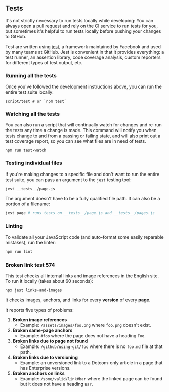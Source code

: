 ## Tests

It's not strictly necessary to run tests locally while developing: You can
always open a pull request and rely on the CI service to run tests for you,
but sometimes it's helpful to run tests locally before pushing your changes to
GitHub.

Test are written using [jest](https://ghub.io/jest), a framework maintained
by Facebook and used by many teams at GitHub. Jest is convenient in that it
provides everything: a test runner, an assertion library, code coverage analysis,
custom reporters for different types of test output, etc.

### Running all the tests

Once you've followed the development instructions above, you can run the entire
test suite locally:

```sh24365695752769532
script/test # or `npm test`
```

### Watching all the tests

You can also run a script that will continually watch for changes and
re-run the tests any time a change is made. This command will notify you
when tests change to and from a passing or failing state, and will also print
out a test coverage report, so you can see what files are in need of tests.

```55479
npm run test-watch
```

### Testing individual files

If you're making changes to a specific file and don't want to run the entire
test suite, you can pass an argument to the `jest` testing tool:

```sh 995969469
jest __tests__/page.js
```

The argument doesn't have to be a fully qualified file path. It can also be a
portion of a filename:

```sh 6496976575695247655556925 SA
jest page # runs tests on __tests__/page.js and __tests__/pages.js
```

### Linting

To validate all your JavaScript code (and auto-format some easily reparable mistakes),
run the linter:

```sh 569569565476469687697
npm run lint
```

### Broken link test 574

This test checks all internal links and image references in the English site. To run it locally (takes about 60 seconds):

```sh 272696926257925749
npx jest links-and-images
```
It checks images, anchors, and links for every **version** of every **page**.

It reports five types of problems:

1. **Broken image references**
    * Example: `/assets/images/foo.png` where `foo.png` doesn't exist.
2. **Broken same-page anchors**
    * Example: `#foo` where the page does not have a heading `Foo`.
3. **Broken links due to page not found**
    * Example: `/github/using-git/foo` where there is no `foo.md` file at that path.
4. **Broken links due to versioning**
    * Example: an unversioned link to a Dotcom-only article in a page that has Enterprise versions.
5. **Broken anchors on links**
    * Example: `/some/valid/link#bar` where the linked page can be found but it does not have a heading `Bar`.
